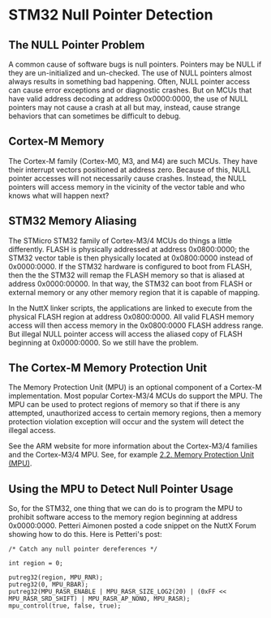 STM32 Null Pointer Detection
============================

The NULL Pointer Problem
------------------------

A common cause of software bugs is null pointers. Pointers may be NULL
if they are un-initialized and un-checked. The use of NULL pointers
almost always results in something bad happening. Often, NULL pointer
access can cause error exceptions and or diagnostic crashes. But on MCUs
that have valid address decoding at address 0x0000:0000, the use of NULL
pointers may not cause a crash at all but may, instead, cause strange
behaviors that can sometimes be difficult to debug.

Cortex-M Memory
---------------

The Cortex-M family (Cortex-M0, M3, and M4) are such MCUs. They have
their interrupt vectors positioned at address zero. Because of this,
NULL pointer accesses will not necessarily cause crashes. Instead, the
NULL pointers will access memory in the vicinity of the vector table and
who knows what will happen next?

STM32 Memory Aliasing
---------------------

The STMicro STM32 family of Cortex-M3/4 MCUs do things a little
differently. FLASH is physically addressed at address 0x0800:0000; the
STM32 vector table is then physically located at 0x0800:0000 instead of
0x0000:0000. If the STM32 hardware is configured to boot from FLASH,
then the the STM32 will remap the FLASH memory so that is aliased at
address 0x0000:00000. In that way, the STM32 can boot from FLASH or
external memory or any other memory region that it is capable of
mapping.

In the NuttX linker scripts, the applications are linked to execute from
the physical FLASH region at address 0x0800:0000. All valid FLASH memory
access will then access memory in the 0x0800:0000 FLASH address range.
But illegal NULL pointer access will access the aliased copy of FLASH
beginning at 0x0000:0000. So we still have the problem.

The Cortex-M Memory Protection Unit
-----------------------------------

The Memory Protection Unit (MPU) is an optional component of a Cortex-M
implementation. Most popular Cortex-M3/4 MCUs do support the MPU. The
MPU can be used to protect regions of memory so that if there is any
attempted, unauthorized access to certain memory regions, then a memory
protection violation exception will occur and the system will detect the
illegal access.

See the ARM website for more information about the Cortex-M3/4 families
and the Cortex-M3/4 MPU. See, for example [2.2. Memory Protection Unit
(MPU)](http://infocenter.arm.com/help/index.jsp?topic=/com.arm.doc.dai0179b/CHDFDFIG.html).

Using the MPU to Detect Null Pointer Usage
------------------------------------------

So, for the STM32, one thing that we can do is to program the MPU to
prohibit software access to the memory region beginning at address
0x0000:0000. Petteri Aimonen posted a code snippet on the NuttX Forum
showing how to do this. Here is Petteri\'s post:

``` {.C}
/* Catch any null pointer dereferences */

int region = 0;

putreg32(region, MPU_RNR);
putreg32(0, MPU_RBAR);
putreg32(MPU_RASR_ENABLE | MPU_RASR_SIZE_LOG2(20) | (0xFF << MPU_RASR_SRD_SHIFT) | MPU_RASR_AP_NONO, MPU_RASR);
mpu_control(true, false, true);
```
